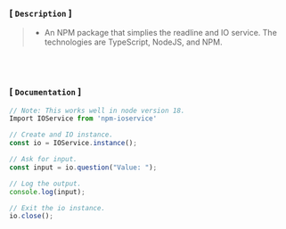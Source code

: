 ### [ `Description` ]
> - An NPM package that simplies the readline and IO service. The technologies are
    TypeScript, NodeJS, and NPM.

<br />
<br />

### [ `Documentation` ]
```typescript
// Note: This works well in node version 18.
Import IOService from 'npm-ioservice'

// Create and IO instance.
const io = IOService.instance();

// Ask for input.
const input = io.question("Value: ");

// Log the output.
console.log(input);

// Exit the io instance.
io.close();
```

